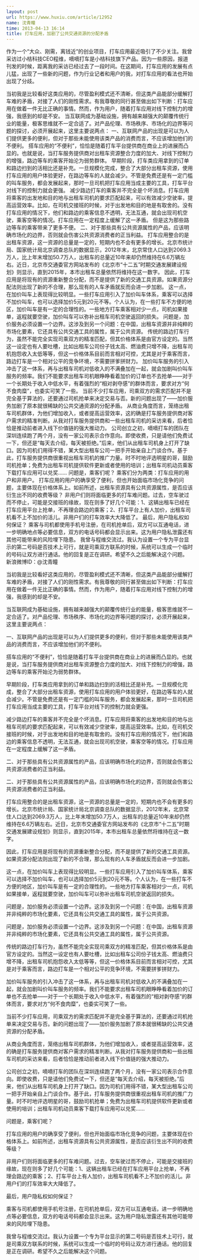 ```yaml
---
layout: post
url: https://www.huxiu.com/article/12952
name: 沈青瞳
time: 2013-04-13 16:14
title: 打车应用，加剧了公共交通资源的分配矛盾
---
```

作为一个“大众、刚需，离钱近”的创业项目，打车应用最近吸引了不少关注。我曾采访过小桔科技CEO程维，嘀嘀打车是小桔科技旗下产品。因为一些原因，报道刊发的时候，距离我的采访已经过去了一段时间。在这期间，打车应用的发展有点儿猛，出现了一些新的问题，作为行业记者和用户的我，对打车应用的看法也开始出现了分歧。

当初我是比较看好这类应用的，尽管盈利模式还不清晰，但这类产品能部分缓解打车难的矛盾，对接了人们的刚性需求。有我尊敬的同行甚至做出如下判断：打车应用在做着一件无比正确的事情。然而，作为用户，随着打车应用对线下控制力的增强，我感到的却是不安。 当互联网成为基础设施，拥有越来越强大的颠覆传统行业的能量，极客思维就不一定合适了。对产品伦理、市场秩序、市场化的边界等问题的探讨，必须开展起来，这里主要说两点： 一、互联网产品的出现是可以为人们提供更多的便利，但对于那些未能使用该类产品的消费而言，不应该增加他们的不便利。 搭车应用的“不便利”，恰恰是随着打车平台提供商在商业上的进展而凸显的。也就是说，当打车服务提供商对出租车资源整合力度的加大、对线下控制力的增强，路边等车的乘客开始沦为弱势群体。 早期阶段，打车类应用拿到的订单和路边扫到的活相比还是补充。一旦规模化完成，整合了大部分出租车资源，使用打车应用的用户体验更好，在路边等车的人就会减少。不管是免费还是有一定门槛的叫车服务，都会发展起来，那时一旦司机把打车应用当成主要的工具，打车平台对线下的控制力就会更强。 减少路边打车的乘客并不完全是个坏消息。打车应用将乘客的出发地和目的地与出租车司机的要求匹配起来，可以有效减少空驶率，提高运营效率。比如，在司机交接班的时候，对于出发地和目的地是有取舍的。没有打车应用的情况下，他们和路边的乘客信息不透明，无法互通，就会出现司机空驶，乘客空等的情况。打车应用在一定程度上缓解了这一矛盾。 但是这为那些路边等车的乘客带来了更多不便。 二、对于那些具有公共资源属性的产品，应该明确市场化的边界，否则就会伤害公共资源消费者的正当利益。 打车应用整合的是出租车资源，这一资源的总量是一定的，短期内也不会有更多的增长。北京市统计局、国家统计局北京调查总队的数据显示，2012年末，北京常住人口达到2069.3万人，比上年末增加50.7万人，出租车的总量近10年来却仍然维持在6.6万辆左右。近日，北京市交通委官方网站发布的《北京市“十二五”时期交通发展建设规划》则显示，直到2015年，本市出租车总量依然将维持在这一数字。 因此，打车应用是将现有的资源重新整合分配，而不是提供了新的交通工具资源。如果资源分配法则出现了新的不合理，那么现有的人车矛盾就反而会进一步加剧。 这一点，在加价叫车上表现得比较明显。一些打车应用引入了加价叫车体系，乘客可以选择不加价叫车，也可以选择加价5元到20元不等。个人认为，在一些打车不方便的地区，加价叫车是有一定的合理性的。一些地方打车乘客相对少一点，司机如果接单，返程就要空驶，加价叫车可以弥补出租车司机空驶返回的损失。 问题是，加价服务必须设置一个边界。这涉及到另一个问题：在中国，出租车资源并非纯粹的市场化要素，它还具有公共交通工具的属性，属于公共资源。 传统的路边打车行为，虽然不能完全实现司乘双方的精准匹配，但其价格体系是由官方设定的。当然这一设定也有人要吐槽，比如出租车公司份子钱太高、燃油费只增不降，出租车司机抱怨收入太低等等，但这一价格体系目前而言相对可控，尤其是对于乘客而言，路边打车是一个相对公平的竞争环境，不需要拼爹拼财力。 加价叫车服务的引入冲击了这一体系，再与出租车司机对低收入的不满叠加在一起，就会加剧叫价叫车服务的频率。我们不能要求出租车司机眼睁睁看着加价的订单也不去抢单——对于一个长期处于收入中低水平，有着强烈的“相对剥夺感”的群体而言，要求对方“何不食肉糜”，也委实可笑了一些。 当前不少打车应用，司乘双方的需求匹配并不是完全基于算法的，还要通过司机抢单来决定交易与否。新的问题出现了——加价服务加剧了原本就很稀缺的公共交通资源的分配矛盾。 从商业角度而言，笼络出租车司机群体，为他们增加收入，或者提高运营效率，这的确是打车服务提供商对客户需求的精准判断。从我对打车服务提供商和一些出租车司机的采访来看，后者恰恰是推动前者进入线下价值链的强大推动力。 公司创立之初，嘀嘀打车的团队在深圳连续跑了两个月，没有一家公司表示合作意向。即使收费，只是请他们免费试一下，但还是“每天去介绍，每天被拒绝。”后来，他们从出租车司机身上打开了缺口。因为司机们用得不错，某大型出租车公司一把手开始亲自上门谈合作。基于此，打车服务提供商很重视出租车司机的推广力量。时不时地评选明星的哥，鼓励司机抢单；免费为出租车司机提供软件更新或者使用的培训；出租车司机动员乘客下载打车应用可以兑奖…… 问题是，乘客们呢？ 乘客们分为两类：打车应用的用户和非用户。 打车应用的用户的确享受了便利，但也开始面临市场化竞争的问题，主要体现在价格体系上。如前所述，出租车资源具有公共资源属性，是否应该衍生出不同的收费等级？ 非用户们则将面临更多的打车难问题。过去，空车驶过而不停止，可能是交接班的缘故，现在则多了好几个可能：1、这辆出租车已经在打车应用平台上抢单，不再理会路边的乘客；2、打车平台上有人加价，出租车司机看不上不加价的活儿。非用户们的打车效率大大降低了。 最后，用户隐私权如何保证？ 乘客与司机都使用手机号注册，在司机抢单后，双方可以互通电话，进一步明确地点等必要信息，双方的电话号码都会显示出来。这为用户隐私泄露还有其他可能带来的风险埋下隐患。 我曾与程维交流过。我认为设置一个专为平台显示的第二号码是否技术上可行，就是司乘双方联系的时候，系统可以生成一个临时的号码让双方进行通话。他的回复是正在调研。希望不久之后能解决这个问题。 新浪微博ID：@沈青瞳

当初我是比较看好这类应用的，尽管盈利模式还不清晰，但这类产品能部分缓解打车难的矛盾，对接了人们的刚性需求。有我尊敬的同行甚至做出如下判断：打车应用在做着一件无比正确的事情。然而，作为用户，随着打车应用对线下控制力的增强，我感到的却是不安。

当互联网成为基础设施，拥有越来越强大的颠覆传统行业的能量，极客思维就不一定合适了。对产品伦理、市场秩序、市场化的边界等问题的探讨，必须开展起来，这里主要说两点：

一、互联网产品的出现是可以为人们提供更多的便利，但对于那些未能使用该类产品的消费而言，不应该增加他们的不便利。

搭车应用的“不便利”，恰恰是随着打车平台提供商在商业上的进展而凸显的。也就是说，当打车服务提供商对出租车资源整合力度的加大、对线下控制力的增强，路边等车的乘客开始沦为弱势群体。

早期阶段，打车类应用拿到的订单和路边扫到的活相比还是补充。一旦规模化完成，整合了大部分出租车资源，使用打车应用的用户体验更好，在路边等车的人就会减少。不管是免费还是有一定门槛的叫车服务，都会发展起来，那时一旦司机把打车应用当成主要的工具，打车平台对线下的控制力就会更强。

减少路边打车的乘客并不完全是个坏消息。打车应用将乘客的出发地和目的地与出租车司机的要求匹配起来，可以有效减少空驶率，提高运营效率。比如，在司机交接班的时候，对于出发地和目的地是有取舍的。没有打车应用的情况下，他们和路边的乘客信息不透明，无法互通，就会出现司机空驶，乘客空等的情况。打车应用在一定程度上缓解了这一矛盾。

二、对于那些具有公共资源属性的产品，应该明确市场化的边界，否则就会伤害公共资源消费者的正当利益。

二、对于那些具有公共资源属性的产品，应该明确市场化的边界，否则就会伤害公共资源消费者的正当利益。

打车应用整合的是出租车资源，这一资源的总量是一定的，短期内也不会有更多的增长。北京市统计局、国家统计局北京调查总队的数据显示，2012年末，北京常住人口达到2069.3万人，比上年末增加50.7万人，出租车的总量近10年来却仍然维持在6.6万辆左右。近日，北京市交通委官方网站发布的《北京市“十二五”时期交通发展建设规划》则显示，直到2015年，本市出租车总量依然将维持在这一数字。

因此，打车应用是将现有的资源重新整合分配，而不是提供了新的交通工具资源。如果资源分配法则出现了新的不合理，那么现有的人车矛盾就反而会进一步加剧。

这一点，在加价叫车上表现得比较明显。一些打车应用引入了加价叫车体系，乘客可以选择不加价叫车，也可以选择加价5元到20元不等。个人认为，在一些打车不方便的地区，加价叫车是有一定的合理性的。一些地方打车乘客相对少一点，司机如果接单，返程就要空驶，加价叫车可以弥补出租车司机空驶返回的损失。

问题是，加价服务必须设置一个边界。这涉及到另一个问题：在中国，出租车资源并非纯粹的市场化要素，它还具有公共交通工具的属性，属于公共资源。

问题是，加价服务必须设置一个边界。这涉及到另一个问题：在中国，出租车资源并非纯粹的市场化要素，它还具有公共交通工具的属性，属于公共资源。

传统的路边打车行为，虽然不能完全实现司乘双方的精准匹配，但其价格体系是由官方设定的。当然这一设定也有人要吐槽，比如出租车公司份子钱太高、燃油费只增不降，出租车司机抱怨收入太低等等，但这一价格体系目前而言相对可控，尤其是对于乘客而言，路边打车是一个相对公平的竞争环境，不需要拼爹拼财力。

加价叫车服务的引入冲击了这一体系，再与出租车司机对低收入的不满叠加在一起，就会加剧叫价叫车服务的频率。我们不能要求出租车司机眼睁睁看着加价的订单也不去抢单——对于一个长期处于收入中低水平，有着强烈的“相对剥夺感”的群体而言，要求对方“何不食肉糜”，也委实可笑了一些。

当前不少打车应用，司乘双方的需求匹配并不是完全基于算法的，还要通过司机抢单来决定交易与否。新的问题出现了——加价服务加剧了原本就很稀缺的公共交通资源的分配矛盾。

从商业角度而言，笼络出租车司机群体，为他们增加收入，或者提高运营效率，这的确是打车服务提供商对客户需求的精准判断。从我对打车服务提供商和一些出租车司机的采访来看，后者恰恰是推动前者进入线下价值链的强大推动力。

公司创立之初，嘀嘀打车的团队在深圳连续跑了两个月，没有一家公司表示合作意向。即使收费，只是请他们免费试一下，但还是“每天去介绍，每天被拒绝。”后来，他们从出租车司机身上打开了缺口。因为司机们用得不错，某大型出租车公司一把手开始亲自上门谈合作。基于此，打车服务提供商很重视出租车司机的推广力量。时不时地评选明星的哥，鼓励司机抢单；免费为出租车司机提供软件更新或者使用的培训；出租车司机动员乘客下载打车应用可以兑奖……

问题是，乘客们呢？

打车应用的用户的确享受了便利，但也开始面临市场化竞争的问题，主要体现在价格体系上。如前所述，出租车资源具有公共资源属性，是否应该衍生出不同的收费等级？

非用户们则将面临更多的打车难问题。过去，空车驶过而不停止，可能是交接班的缘故，现在则多了好几个可能：1、这辆出租车已经在打车应用平台上抢单，不再理会路边的乘客；2、打车平台上有人加价，出租车司机看不上不加价的活儿。非用户们的打车效率大大降低了。

最后，用户隐私权如何保证？

乘客与司机都使用手机号注册，在司机抢单后，双方可以互通电话，进一步明确地点等必要信息，双方的电话号码都会显示出来。这为用户隐私泄露还有其他可能带来的风险埋下隐患。

我曾与程维交流过。我认为设置一个专为平台显示的第二号码是否技术上可行，就是司乘双方联系的时候，系统可以生成一个临时的号码让双方进行通话。他的回复是正在调研。希望不久之后能解决这个问题。

